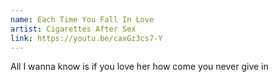 ```yaml
---
name: Each Time You Fall In Love
artist: Cigarettes After Sex
link: https://youtu.be/caxGz3cs7-Y
---
```


All I wanna know is if you love her how come you never give in
